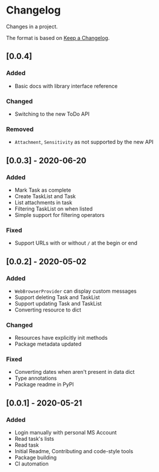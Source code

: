 # Changelog

Changes in a project.

The format is based on [Keep a Changelog](https://keepachangelog.com/en/1.0.0/).

## [0.0.4]

### Added

- Basic docs with library interface reference

### Changed

- Switching to the new ToDo API

### Removed

- `Attachment`, `Sensitivity` as not supported by the new API

## [0.0.3] - 2020-06-20

### Added

- Mark Task as complete
- Create TaskList and Task
- List attachments in task
- Filtering TaskList on when listed
- Simple support for filtering operators

### Fixed

- Support URLs with or without `/` at the begin or end

## [0.0.2] - 2020-05-02

### Added

- `WebBrowserProvider` can display custom messages
- Support deleting Task and TaskList
- Support updating Task and TaskList
- Converting resource to dict

### Changed

- Resources have explicitly init methods
- Package metadata updated

### Fixed

- Converting dates when aren't present in data dict
- Type annotations
- Package readme in PyPI

## [0.0.1] - 2020-05-21

### Added

- Login manually with personal MS Account
- Read task's lists
- Read task
- Initial Readme, Contributing and code-style tools
- Package building
- CI automation
